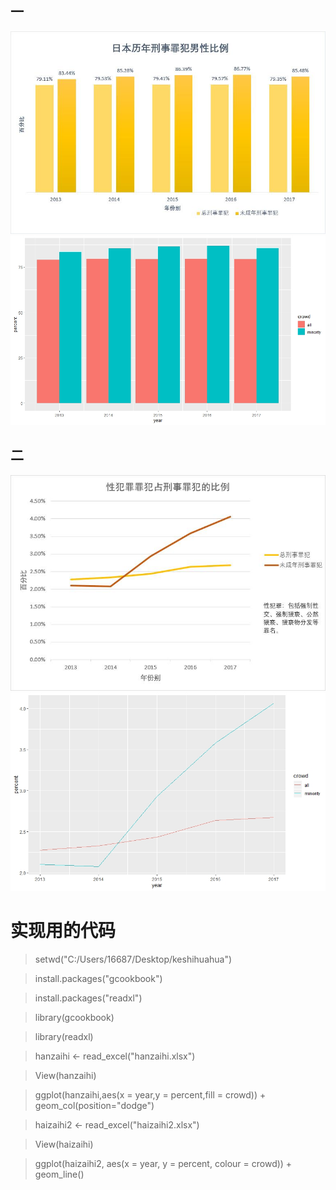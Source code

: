 ## 一
![刑法](https://github.com/Ji9812/keshihua/blob/master/刑法.jpg)
![keyi](https://github.com/Ji9812/keshihua/blob/master/keyi.jpeg)
## 二
![性犯罪](https://github.com/Ji9812/keshihua/blob/master/性犯罪.jpg)
![keyi2](https://github.com/Ji9812/keshihua/blob/master/keyi2.jpeg)
# 实现用的代码
> setwd("C:/Users/16687/Desktop/keshihuahua")

> install.packages("gcookbook")

> install.packages("readxl")

> library(gcookbook)

> library(readxl)

> hanzaihi <- read_excel("hanzaihi.xlsx")

> View(hanzaihi)

> ggplot(hanzaihi,aes(x = year,y = percent,fill = crowd)) + geom_col(position="dodge")



> haizaihi2 <- read_excel("haizaihi2.xlsx")

> View(haizaihi)

> ggplot(haizaihi2, aes(x = year, y = percent, colour = crowd)) + geom_line()
